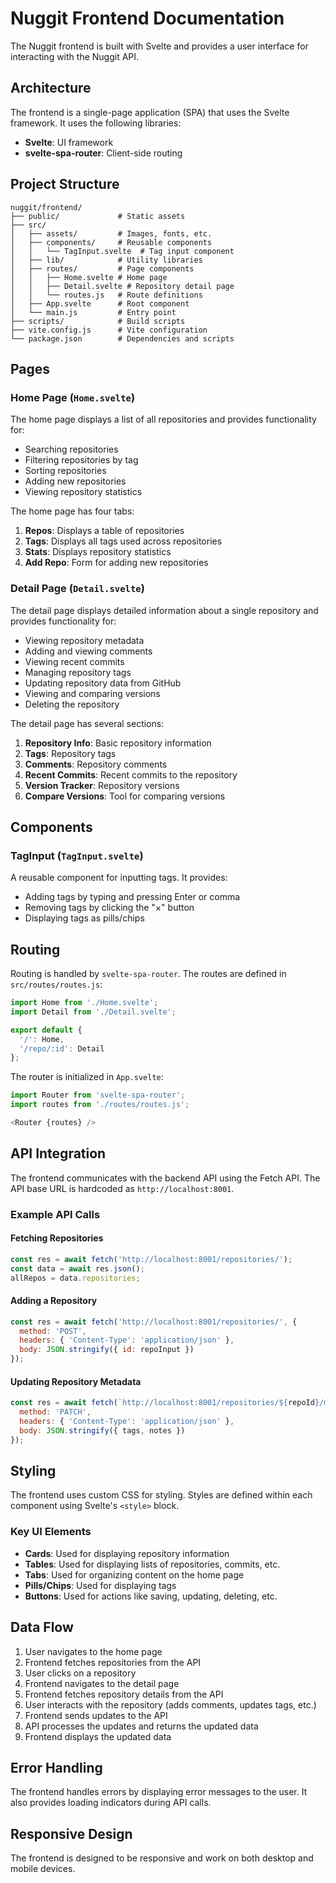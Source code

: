 # Nuggit Frontend Documentation

The Nuggit frontend is built with Svelte and provides a user interface for interacting with the Nuggit API.

## Architecture

The frontend is a single-page application (SPA) that uses the Svelte framework. It uses the following libraries:

- **Svelte**: UI framework
- **svelte-spa-router**: Client-side routing

## Project Structure

```
nuggit/frontend/
├── public/             # Static assets
├── src/
│   ├── assets/         # Images, fonts, etc.
│   ├── components/     # Reusable components
│   │   └── TagInput.svelte  # Tag input component
│   ├── lib/            # Utility libraries
│   ├── routes/         # Page components
│   │   ├── Home.svelte # Home page
│   │   ├── Detail.svelte # Repository detail page
│   │   └── routes.js   # Route definitions
│   ├── App.svelte      # Root component
│   └── main.js         # Entry point
├── scripts/            # Build scripts
├── vite.config.js      # Vite configuration
└── package.json        # Dependencies and scripts
```

## Pages

### Home Page (`Home.svelte`)

The home page displays a list of all repositories and provides functionality for:

- Searching repositories
- Filtering repositories by tag
- Sorting repositories
- Adding new repositories
- Viewing repository statistics

The home page has four tabs:

1. **Repos**: Displays a table of repositories
2. **Tags**: Displays all tags used across repositories
3. **Stats**: Displays repository statistics
4. **Add Repo**: Form for adding new repositories

### Detail Page (`Detail.svelte`)

The detail page displays detailed information about a single repository and provides functionality for:

- Viewing repository metadata
- Adding and viewing comments
- Viewing recent commits
- Managing repository tags
- Updating repository data from GitHub
- Viewing and comparing versions
- Deleting the repository

The detail page has several sections:

1. **Repository Info**: Basic repository information
2. **Tags**: Repository tags
3. **Comments**: Repository comments
4. **Recent Commits**: Recent commits to the repository
5. **Version Tracker**: Repository versions
6. **Compare Versions**: Tool for comparing versions

## Components

### TagInput (`TagInput.svelte`)

A reusable component for inputting tags. It provides:

- Adding tags by typing and pressing Enter or comma
- Removing tags by clicking the "×" button
- Displaying tags as pills/chips

## Routing

Routing is handled by `svelte-spa-router`. The routes are defined in `src/routes/routes.js`:

```javascript
import Home from './Home.svelte';
import Detail from './Detail.svelte';

export default {
  '/': Home,
  '/repo/:id': Detail
};
```

The router is initialized in `App.svelte`:

```javascript
import Router from 'svelte-spa-router';
import routes from './routes/routes.js';

<Router {routes} />
```

## API Integration

The frontend communicates with the backend API using the Fetch API. The API base URL is hardcoded as `http://localhost:8001`.

### Example API Calls

#### Fetching Repositories

```javascript
const res = await fetch('http://localhost:8001/repositories/');
const data = await res.json();
allRepos = data.repositories;
```

#### Adding a Repository

```javascript
const res = await fetch('http://localhost:8001/repositories/', {
  method: 'POST',
  headers: { 'Content-Type': 'application/json' },
  body: JSON.stringify({ id: repoInput })
});
```

#### Updating Repository Metadata

```javascript
const res = await fetch(`http://localhost:8001/repositories/${repoId}/metadata`, {
  method: 'PATCH',
  headers: { 'Content-Type': 'application/json' },
  body: JSON.stringify({ tags, notes })
});
```

## Styling

The frontend uses custom CSS for styling. Styles are defined within each component using Svelte's `<style>` block.

### Key UI Elements

- **Cards**: Used for displaying repository information
- **Tables**: Used for displaying lists of repositories, commits, etc.
- **Tabs**: Used for organizing content on the home page
- **Pills/Chips**: Used for displaying tags
- **Buttons**: Used for actions like saving, updating, deleting, etc.

## Data Flow

1. User navigates to the home page
2. Frontend fetches repositories from the API
3. User clicks on a repository
4. Frontend navigates to the detail page
5. Frontend fetches repository details from the API
6. User interacts with the repository (adds comments, updates tags, etc.)
7. Frontend sends updates to the API
8. API processes the updates and returns the updated data
9. Frontend displays the updated data

## Error Handling

The frontend handles errors by displaying error messages to the user. It also provides loading indicators during API calls.

## Responsive Design

The frontend is designed to be responsive and work on both desktop and mobile devices.
